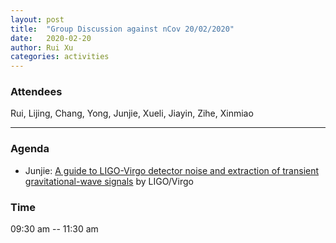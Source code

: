```yaml
---
layout: post
title:  "Group Discussion against nCov 20/02/2020"
date:   2020-02-20
author: Rui Xu
categories: activities
---
```



### Attendees

Rui, Lijing, Chang, Yong, Junjie, Xueli, Jiayin, Zihe, Xinmiao

---

### Agenda

- Junjie: [A guide to LIGO-Virgo detector noise and extraction of transient gravitational-wave signals](https://arxiv.org/abs/1908.11170) by LIGO/Virgo

### Time

09:30 am -- 11:30 am
